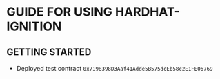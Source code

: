 # GUIDE FOR USING HARDHAT-IGNITION

## GETTING STARTED
- Deployed test contract `0x7198398D3Aaf41Adde5B575dcEb58c2E1FE06769`